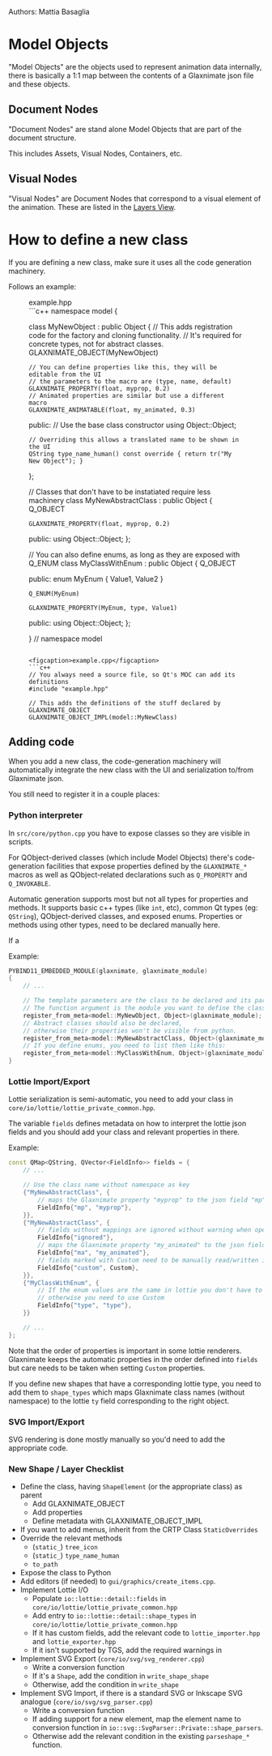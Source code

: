 Authors: Mattia Basaglia

# Model Objects

"Model Objects" are the objects used to represent animation data internally,
there is basically a 1:1 map between the contents of a Glaxnimate json file
and these objects.

## Document Nodes

"Document Nodes" are stand alone Model Objects that are part of the document structure.

This includes Assets, Visual Nodes, Containers, etc.

## Visual Nodes

"Visual Nodes" are Document Nodes that correspond to a visual element of the
animation. These are listed in the [Layers View](../../manual/ui/docks.md#layers).

# How to define a new class

If you are defining a new class, make sure it uses all the code generation machinery.

Follows an example:

<figure>
<figcaption>example.hpp</figcaption>
```c++
namespace model {

class MyNewObject : public Object
{
    // This adds registration code for the factory and cloning functionality.
    // It's required for concrete types, not for abstract classes.
    GLAXNIMATE_OBJECT(MyNewObject)

    // You can define properties like this, they will be editable from the UI
    // the parameters to the macro are (type, name, default)
    GLAXNIMATE_PROPERTY(float, myprop, 0.2)
    // Animated properties are similar but use a different macro
    GLAXNIMATE_ANIMATABLE(float, my_animated, 0.3)

public:
    // Use the base class constructor
    using Object::Object;

    // Overriding this allows a translated name to be shown in the UI
    QString type_name_human() const override { return tr("My New Object"); }

};

// Classes that don't have to be instatiated require less machinery
class MyNewAbstractClass : public Object
{
    Q_OBJECT

    GLAXNIMATE_PROPERTY(float, myprop, 0.2)

public:
    using Object::Object;
};

// You can also define enums, as long as they are exposed with Q_ENUM
class MyClassWithEnum : public Object
{
    Q_OBJECT

public:
    enum MyEnum
    {
        Value1,
        Value2
    }

    Q_ENUM(MyEnum)

    GLAXNIMATE_PROPERTY(MyEnum, type, Value1)


public:
    using Object::Object;
};

} // namespace model
```

<figcaption>example.cpp</figcaption>
```c++
// You always need a source file, so Qt's MOC can add its definitions
#include "example.hpp"

// This adds the definitions of the stuff declared by GLAXNIMATE_OBJECT
GLAXNIMATE_OBJECT_IMPL(model::MyNewClass)

```
</figure>

## Adding code

When you add a new class, the code-generation machinery will automatically
integrate the new class with the UI and serialization to/from Glaxnimate json.

You still need to register it in a couple places:

### Python interpreter

In `src/core/python.cpp` you have to expose classes so they are visible in scripts.

For QObject-derived classes (which include Model Objects) there's code-generation
facilities that expose properties defined by the `GLAXNIMATE_*` macros as
well as QObject-related declarations such as `Q_PROPERTY` and `Q_INVOKABLE`.

Automatic generation supports most but not all types for properties and methods.
It supports basic c++ types (like `int`, etc), common Qt types (eg: `QString`),
QObject-derived classes, and exposed enums.
Properties or methods using other types, need to be declared manually here.

If a

Example:

```c++
PYBIND11_EMBEDDED_MODULE(glaxnimate, glaxnimate_module)
{
    // ...

    // The template parameters are the class to be declared and its parent
    // The function argument is the module you want to define the class into.
    register_from_meta<model::MyNewObject, Object>(glaxnimate_module);
    // Abstract classes should also be declared,
    // otherwise their properties won't be visible from python.
    register_from_meta<model::MyNewAbstractClass, Object>(glaxnimate_module);
    // If you define enums, you need to list them like this:
    register_from_meta<model::MyClassWithEnum, Object>(glaxnimate_module, enums<model::MyClassWithEnum::MyEnum>{});
}
```

### Lottie Import/Export

Lottie serialization is semi-automatic, you need to add your class in
`core/io/lottie/lottie_private_common.hpp`.

The variable `fields` defines metadata on how to interpret the lottie json fields
and you should add your class and relevant properties in there.

Example:

```c++
const QMap<QString, QVector<FieldInfo>> fields = {
    // ...

    // Use the class name without namespace as key
    {"MyNewAbstractClass", {
        // maps the Glaxnimate property "myprop" to the json field "mp"
        FieldInfo{"mp", "myprop"},
    }},
    {"MyNewAbstractClass", {
        // fields without mappings are ignored without warning when opening files
        FieldInfo{"ignored"},
        // maps the Glaxnimate property "my_animated" to the json field "ma"
        FieldInfo{"ma", "my_animated"},
        // fields marked with Custom need to be manually read/written in the lottie code
        FieldInfo{"custom", Custom},
    }},
    {"MyClassWithEnum", {
        // If the enum values are the same in lottie you don't have to do much,
        // otherwise you need to use Custom
        FieldInfo{"type", "type"},
    }}

    // ...
};
```

Note that the order of properties is important in some lottie renderers.
Glaxnimate keeps the automatic properties in the order defined into `fields`
but care needs to be taken when setting `Custom` properties.

If you define new shapes that have a corresponding lottie type,
you need to add them to `shape_types`
which maps Glaxnimate class names (without namespace) to the lottie `ty` field
corresponding to the right object.


### SVG Import/Export

SVG rendering is done mostly manually so you'd need to add the appropriate code.

### New Shape / Layer Checklist

* Define the class, having `ShapeElement` (or the appropriate class) as parent
    * Add GLAXNIMATE_OBJECT
    * Add properties
    * Define metadata with GLAXNIMATE_OBJECT_IMPL
* If you want to add menus, inherit from the CRTP Class `StaticOverrides`
* Override the relevant methods
    * (`static_`) `tree_icon`
    * (`static_`) `type_name_human`
    * `to_path`
* Expose the class to Python
* Add editors (if needed) to `gui/graphics/create_items.cpp`.
* Implement Lottie I/O
    * Populate `io::lottie::detail::fields` in `core/io/lottie/lottie_private_common.hpp`
    * Add entry to `io::lottie::detail::shape_types` in `core/io/lottie/lottie_private_common.hpp`
    * If it has custom fields, add the relevant code to `lottie_importer.hpp` and `lottie_exporter.hpp`
    * If it isn't supported by TGS, add the required warnings in
* Implement SVG Export (`core/io/svg/svg_renderer.cpp`)
    * Write a conversion function
    * If it's a `Shape`, add the condition in `write_shape_shape`
    * Otherwise, add the condition in `write_shape`
* Implement SVG Import, if there is a standard SVG or Inkscape SVG analogue (`core/io/svg/svg_parser.cpp`)
    * Write a conversion function
    * If adding support for a new element, map the element name to conversion function in `io::svg::SvgParser::Private::shape_parsers`.
    * Otherwise add the relevant condition in the existing `parseshape_*` function.
